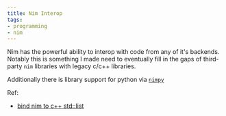 ```yaml
---
title: Nim Interop
tags:
- programming
- nim
---
```


Nim has the powerful ability to interop with code from any of it's backends.
Notably this is something I made need to eventually fill in the gaps of
third-party `nim` libraries with legacy c/c++ libraries.

Additionally there is library support for python via [`nimpy`](https://github.com/yglukhov/nimpy)


Ref:
- [bind nim to c++ std::list](https://scripter.co/binding-nim-to-c-plus-plus-std-list/)

